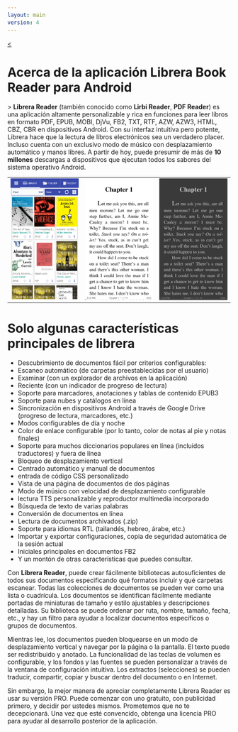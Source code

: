 ```yaml
---
layout: main
version: 4
---
```

[<](/wiki/)

# Acerca de la aplicación Librera Book Reader para Android

&gt; **Librera Reader** (también conocido como **Lirbi Reader**, **PDF Reader**) es una aplicación altamente personalizable y rica en funciones
para leer libros en formato PDF, EPUB, MOBI, DjVu, FB2, TXT, RTF, AZW, AZW3, HTML, CBZ, CBR en dispositivos Android.
Con su interfaz intuitiva pero potente, Librera hace que la lectura de libros electrónicos sea un verdadero placer.
Incluso cuenta con un exclusivo modo de músico con desplazamiento automático y manos libres.
A partir de hoy, puede presumir de más de **10 millones** descargas a dispositivos que ejecutan todos los sabores del sistema operativo Android.

||||
|-|-|-|
|![](1.png)|![](2.png)|![](3.png)|

# Solo algunas características principales de librera

* Descubrimiento de documentos fácil por criterios configurables:
* Escaneo automático (de carpetas preestablecidas por el usuario)
* Examinar (con un explorador de archivos en la aplicación)
* Reciente (con un indicador de progreso de lectura)
* Soporte para marcadores, anotaciones y tablas de contenido EPUB3
* Soporte para nubes y catálogos en línea
* Sincronización en dispositivos Android a través de Google Drive (progreso de lectura, marcadores, etc.)
* Modos configurables de día y noche
* Color de enlace configurable (por lo tanto, color de notas al pie y notas finales)
* Soporte para muchos diccionarios populares en línea (incluidos traductores) y fuera de línea
* Bloqueo de desplazamiento vertical
* Centrado automático y manual de documentos
* entrada de código CSS personalizado
* Vista de una página de documentos de dos páginas
* Modo de músico con velocidad de desplazamiento configurable
* lectura TTS personalizable y reproductor multimedia incorporado
* Búsqueda de texto de varias palabras
* Conversión de documentos en línea
* Lectura de documentos archivados (.zip)
* Soporte para idiomas RTL (tailandés, hebreo, árabe, etc.)
* Importar y exportar configuraciones, copia de seguridad automática de la sesión actual
* Iniciales principales en documentos FB2
* Y un montón de otras características que puedes consultar.


Con **Librera Reader**, puede crear fácilmente bibliotecas autosuficientes de todos sus documentos especificando qué formatos incluir y qué carpetas escanear. Todas las colecciones de documentos se pueden ver como una lista o cuadrícula. Los documentos se identifican fácilmente mediante portadas de miniaturas de tamaño y estilo ajustables y descripciones detalladas. Su biblioteca se puede ordenar por ruta, nombre, tamaño, fecha, etc., y hay un filtro para ayudar a localizar documentos específicos o grupos de documentos.

Mientras lee, los documentos pueden bloquearse en un modo de desplazamiento vertical y navegar por la página o la pantalla. El texto puede ser redistribuido y anotado. La funcionalidad de las teclas de volumen es configurable, y los fondos y las fuentes se pueden personalizar a través de la ventana de configuración intuitiva. Los extractos (selecciones) se pueden traducir, compartir, copiar y buscar dentro del documento o en Internet.

Sin embargo, la mejor manera de apreciar completamente Librera Reader es usar su versión PRO. Puede comenzar con uno gratuito, con publicidad primero, y decidir por ustedes mismos. Prometemos que no te decepcionará. Una vez que esté convencido, obtenga una licencia PRO para ayudar al desarrollo posterior de la aplicación.

